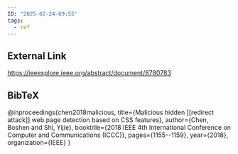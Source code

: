 ```yaml
---
ID: "2025-02-24-09:55"
tags:
  - ref
---
```

## External Link

https://ieeexplore.ieee.org/abstract/document/8780783

## BibTeX

@inproceedings{chen2018malicious,
  title={Malicious hidden [[redirect attack]] web page detection based on CSS features},
  author={Chen, Boshen and Shi, Yijie},
  booktitle={2018 IEEE 4th International Conference on Computer and Communications (ICCC)},
  pages={1155--1159},
  year={2018},
  organization={IEEE}
}
